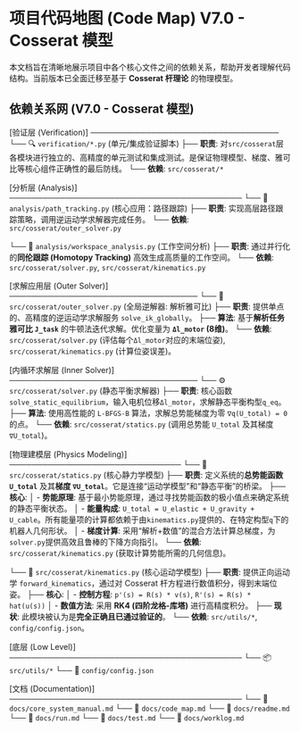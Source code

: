 # 项目代码地图 (Code Map) V7.0 - Cosserat 模型

本文档旨在清晰地展示项目中各个核心文件之间的依赖关系，帮助开发者理解代码结构。当前版本已全面迁移至基于 **Cosserat 杆理论** 的物理模型。

## 依赖关系网 (V7.0 - Cosserat 模型)

[验证层 (Verification)] ──────────────────────────────────
  └── 🔍 `verification/*.py` (单元/集成验证脚本)
      ├── **职责**: 对`src/cosserat`层各模块进行独立的、高精度的单元测试和集成测试。是保证物理模型、梯度、雅可比等核心组件正确性的最后防线。
      └── **依赖**: `src/cosserat/*`

[分析层 (Analysis)] ──────────────────────────────────────────
  └── 🔬 `analysis/path_tracking.py` (核心应用：路径跟踪)
      ├── **职责**: 实现高层路径跟踪策略，调用逆运动学求解器完成任务。
      └── **依赖**: `src/cosserat/outer_solver.py`

  └── 🔬 `analysis/workspace_analysis.py` (工作空间分析)
      ├── **职责**: 通过并行化的**同伦跟踪 (Homotopy Tracking)** 高效生成高质量的工作空间。
      └── **依赖**: `src/cosserat/solver.py`, `src/cosserat/kinematics.py`

[求解应用层 (Outer Solver)] ──────────────────────────────────
  └── 🚀 `src/cosserat/outer_solver.py` (全局逆解器: 解析雅可比)
      ├── **职责**: 提供单点的、高精度的逆运动学求解服务 `solve_ik_globally`。
      ├── **算法**: 基于**解析任务雅可比 `J_task`** 的牛顿法迭代求解。优化变量为 **`Δl_motor` (8维)**。
      └── **依赖**: `src/cosserat/solver.py` (评估每个`Δl_motor`对应的末端位姿), `src/cosserat/kinematics.py` (计算位姿误差)。

[内循环求解层 (Inner Solver)] ──────────────────────────────────
  └── ⚙️ `src/cosserat/solver.py` (静态平衡求解器)
      ├── **职责**: 核心函数 `solve_static_equilibrium`，输入电机位移`Δl_motor`，求解静态平衡构型`q_eq`。
      ├── **算法**: 使用高性能的 `L-BFGS-B` 算法，求解总势能梯度为零 `∇q(U_total) = 0` 的点。
      └── **依赖**: `src/cosserat/statics.py` (调用总势能 `U_total` 及其梯度 `∇U_total`)。

[物理建模层 (Physics Modeling)] ───────────────────────────────
  └── 🧱 `src/cosserat/statics.py` (核心静力学模型)
      ├── **职责**: 定义系统的**总势能函数 `U_total`** 及其**梯度 `∇U_total`**。它是连接“运动学模型”和“静态平衡”的桥梁。
      ├── **核心**:
      │   - **势能原理**: 基于最小势能原理，通过寻找势能函数的极小值点来确定系统的静态平衡状态。
      │   - **能量构成**: `U_total = U_elastic + U_gravity + U_cable`。所有能量项的计算都依赖于由`kinematics.py`提供的、在特定构型`q`下的机器人几何形状。
      │   - **梯度计算**: 采用“解析+数值”的混合方法计算总梯度，为`solver.py`提供高效且鲁棒的下降方向指引。
      └── **依赖**: `src/cosserat/kinematics.py` (获取计算势能所需的几何信息)。

  └── 🧱 `src/cosserat/kinematics.py` (核心运动学模型)
      ├── **职责**: 提供正向运动学 `forward_kinematics`，通过对 Cosserat 杆方程进行数值积分，得到末端位姿。
      ├── **核心**:
      │   - **控制方程**: `p'(s) = R(s) * v(s)`, `R'(s) = R(s) * hat(u(s))`
      │   - **数值方法**: 采用 **RK4 (四阶龙格-库塔)** 进行高精度积分。
      ├── **现状**: 此模块被认为是**完全正确且已通过验证的**。
      └── **依赖**: `src/utils/*`, `config/config.json`。

[底层 (Low Level)] ──────────────────────────────────────────
  └── 📦 `src/utils/*`
  └── 📄 `config/config.json`

[文档 (Documentation)] ──────────────────────────────────────────
  └── 📄 `docs/core_system_manual.md`
  └── 📄 `docs/code_map.md`
  └── 📄 `docs/readme.md`
  └── 📄 `docs/run.md`
  └── 📄 `docs/test.md`
  └── 📄 `docs/worklog.md`